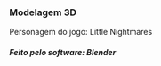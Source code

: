 <h3> Modelagem 3D </h3>
<p> Personagem do jogo: Little Nightmares </p>
<h5> Feito pelo software: Blender </h5>

